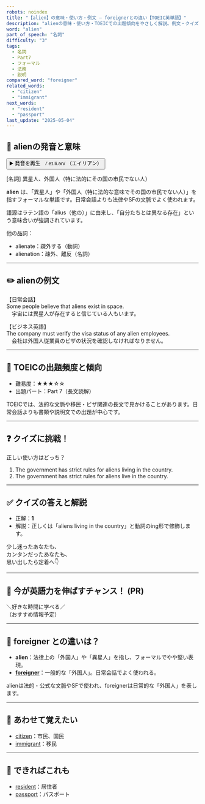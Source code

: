 ```yaml
---
robots: noindex
title: "【alien】の意味・使い方・例文 ― foreignerとの違い【TOEIC英単語】"
description: "alienの意味・使い方・TOEICでの出題傾向をやさしく解説。例文・クイズ付きでforeignerとの違いもわかりやすく学べます。"
word: "alien"
part_of_speech: "名詞"
difficulty: "3"
tags:
  - 名詞
  - Part7
  - フォーマル
  - 法務
  - 説明
compared_word: "foreigner"
related_words:
  - "citizen"
  - "immigrant"
next_words:
  - "resident"
  - "passport"
last_update: "2025-05-04"
---
```


## 🔰 alienの発音と意味

<button class="play-audio" onclick="playTTS('alien')">
  <span class="play-audio-main">
    ▶️ 発音を再生　/ˈeɪ.li.ən/
  </span>
  <span class="play-audio-sub">
    （エイリアン）
  </span>
</button>

[名詞] 異星人、外国人（特に法的にその国の市民でない人）

**alien** は、「異星人」や「外国人（特に法的な意味でその国の市民でない人）」を指すフォーマルな単語です。日常会話よりも法律やSFの文脈でよく使われます。

語源はラテン語の「alius（他の）」に由来し、「自分たちとは異なる存在」という意味合いが強調されています。

他の品詞：  
- alienate：疎外する（動詞）
- alienation：疎外、離反（名詞）

---

## ✏️ alienの例文

【日常会話】  
Some people believe that aliens exist in space.  
　宇宙には異星人が存在すると信じている人もいます。

【ビジネス英語】  
The company must verify the visa status of any alien employees.  
　会社は外国人従業員のビザの状況を確認しなければなりません。

---

## 🎯 TOEICの出題頻度と傾向

- 難易度：★★★☆☆
- 出題パート：Part 7（長文読解）

TOEICでは、法的な文脈や移民・ビザ関連の長文で見かけることがあります。日常会話よりも書類や説明文での出題が中心です。

---

## ❓ クイズに挑戦！

正しい使い方はどっち？

1. The government has strict rules for aliens living in the country.  
2. The government has strict rules for aliens live in the country.

---

## ✅ クイズの答えと解説

- 正解：**1**
- 解説：正しくは「aliens living in the country」と動詞のing形で修飾します。

少し迷ったあなたも、  
カンタンだったあなたも、  
思い出したら定着へ👇️

---

## 🚀 今が英語力を伸ばすチャンス！ (PR)

<div class="info-center">
＼好きな時間に学べる／<br>  
（おすすめ情報予定）
</div>

---

## 🤔  foreigner との違いは？

- **alien**：法律上の「外国人」や「異星人」を指し、フォーマルでやや堅い表現。
- **[foreigner](/foreigner)**：一般的な「外国人」。日常会話でよく使われる。

alienは法的・公式な文脈やSFで使われ、foreignerは日常的な「外国人」を表します。

---

## 🧩 あわせて覚えたい

- [citizen](/citizen)：市民、国民
- [immigrant](/immigrant)：移民

---

## 📖 できればこれも

- [resident](/resident)：居住者
- [passport](/passport)：パスポート

<!-- cvid: aid12_bid36 -->
